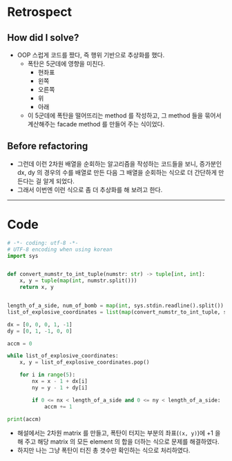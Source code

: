 # Retrospect
## How did I solve?
- OOP 스럽게 코드를 짰다, 즉 행위 기반으로 추상화를 했다.
  - 폭탄은 5군데에 영향을 미친다.
    - 현좌표
    - 왼쪽
    - 오른쪽
    - 위
    - 아래
  - 이 5군데에 폭탄을 떨어뜨리는 method 를 작성하고, 그 method 들을 묶어서 계산해주는 facade method 를 만들어 주는 식이었다.
## Before refactoring
- 그런데 이런 2차원 배열을 순회하는 알고리즘을 작성하는 코드들을 보니, 증가분인 dx, dy 의 경우의 수를 배열로 만든 다음 그 배열을 순회하는 식으로 더 간단하게 만든다는 걸 알게 되었다.
- 그래서 이번엔 이런 식으로 좀 더 추상화를 해 보려고 한다.

---

# Code
```python
# -*- coding: utf-8 -*-
# UTF-8 encoding when using korean
import sys


def convert_numstr_to_int_tuple(numstr: str) -> tuple[int, int]:
    x, y = tuple(map(int, numstr.split()))
    return x, y


length_of_a_side, num_of_bomb = map(int, sys.stdin.readline().split())
list_of_explosive_coordinates = list(map(convert_numstr_to_int_tuple, sys.stdin.read().splitlines()))

dx = [0, 0, 0, 1, -1]
dy = [0, 1, -1, 0, 0]

accm = 0

while list_of_explosive_coordinates:
    x, y = list_of_explosive_coordinates.pop()

    for i in range(5):
        nx = x - 1 + dx[i]
        ny = y - 1 + dy[i]

        if 0 <= nx < length_of_a_side and 0 <= ny < length_of_a_side:
            accm += 1

print(accm)
```
- 해설에서는 2차원 matrix 를 만들고, 폭탄이 터지는 부분의 좌표(`(x, y)`)에 +1 을 해 주고 해당 matrix 의 모든 element 의 합을 더하는 식으로 문제를 해결하였다. 
- 하지만 나는 그냥 폭탄이 터진 총 갯수만 확인하는 식으로 처리하였다.